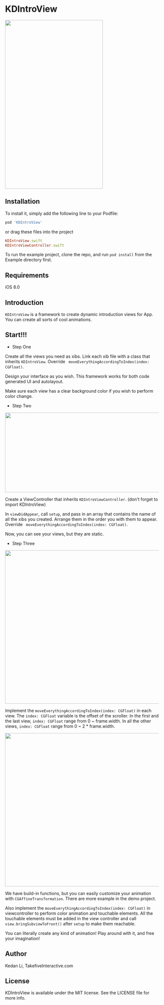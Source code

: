# KDIntroView

<img src="Imgs/showup.gif" width="320" height="550"/>


## Installation

To install
it, simply add the following line to your Podfile:

```ruby
pod 'KDIntroView'
```
or drag these files into the project

```ruby
KDIntroView.swift
KDIntroViewController.swift
```
To run the example project, clone the repo, and run `pod install` from the Example directory first.

## Requirements
iOS 8.0

## Introduction
`KDIntroView` is a framework to create dynamic introduction views for App. You can create all sorts of cool animations.

## Start!!!

- Step One


Create all the views you need as xibs. Link each xib file with a class that inherits `KDIntroView`. Override ` moveEverythingAccordingToIndex(index: CGFloat)`.



Design your interface as you wish. This framework works for both code generated UI and autolayout.

Make sure each view has a clear background color if you wish to perform color change.



- Step Two

<img src="Imgs/inst1.png" width="900" height="260"/>

Create a ViewController that inherits `KDIntroViewController`. (don't forget to import KDIntroView)


In `viewDidAppear`, call `setup`, and pass in an array that contains the name of all the xibs you created. Arrange them in the order you with them to appear. Override ` moveEverythingAccordingToIndex(index: CGFloat)`.

Now, you can see your views, but they are static.


- Step Three

<img src="Imgs/inst2.jpg" width="600" height="500"/>

Implement the `moveEverythingAccordingToIndex(index: CGFloat)` in each view. The `index: CGFloat` variable is the offset of the scroller. In the first and the last view, `index: CGFloat` range from 0 ~ frame.width. In all the other views, `index: CGFloat` range from 0 ~ 2 * frame.width.

<img src="Imgs/inst2.jpg" width="600" height="500"/>

We have build-in functions, but you can easily customize your animation with `CGAffineTransformation`. There are more example in the demo project.

Also implement the `moveEverythingAccordingToIndex(index: CGFloat)` in viewcontroller to perform color animation and touchable elements. All the touchable elements must be added in the view controller and call `view.bringSubviewToFront()` after `setup` to make them reachable.

You can literally create any kind of animation! Play around with it, and free your imagination!

## Author

Kedan Li, TakefiveInteractive.com

## License

KDIntroView is available under the MIT license. See the LICENSE file for more info.

